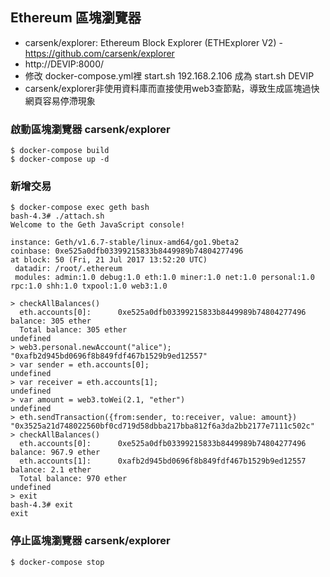 ## Ethereum 區塊瀏覽器

* carsenk/explorer: Ethereum Block Explorer (ETHExplorer V2) - https://github.com/carsenk/explorer
* http://DEVIP:8000/
* 修改 docker-compose.yml裡 start.sh 192.168.2.106 成為 start.sh DEVIP
* carsenk/explorer非使用資料庫而直接使用web3查節點，導致生成區塊過快網頁容易停滯現象

### 啟動區塊瀏覽器 carsenk/explorer

```
$ docker-compose build
$ docker-compose up -d
```

### 新增交易

```
$ docker-compose exec geth bash
bash-4.3# ./attach.sh
Welcome to the Geth JavaScript console!

instance: Geth/v1.6.7-stable/linux-amd64/go1.9beta2
coinbase: 0xe525a0dfb03399215833b8449989b74804277496
at block: 50 (Fri, 21 Jul 2017 13:52:20 UTC)
 datadir: /root/.ethereum
 modules: admin:1.0 debug:1.0 eth:1.0 miner:1.0 net:1.0 personal:1.0 rpc:1.0 shh:1.0 txpool:1.0 web3:1.0

> checkAllBalances()
  eth.accounts[0]:      0xe525a0dfb03399215833b8449989b74804277496      balance: 305 ether
  Total balance: 305 ether
undefined
> web3.personal.newAccount("alice");
"0xafb2d945bd0696f8b849fdf467b1529b9ed12557"
> var sender = eth.accounts[0];
undefined
> var receiver = eth.accounts[1];
undefined
> var amount = web3.toWei(2.1, "ether")
undefined
> eth.sendTransaction({from:sender, to:receiver, value: amount})
"0x3525a21d748022560bf0cd719d58dbba217bba812f6a3da2bb2177e7111c502c"
> checkAllBalances()
  eth.accounts[0]:      0xe525a0dfb03399215833b8449989b74804277496      balance: 967.9 ether
  eth.accounts[1]:      0xafb2d945bd0696f8b849fdf467b1529b9ed12557      balance: 2.1 ether
  Total balance: 970 ether
undefined
> exit
bash-4.3# exit
exit
```

### 停止區塊瀏覽器 carsenk/explorer

```
$ docker-compose stop
```